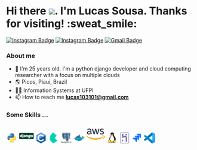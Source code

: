 <h1> Hi there <img src="https://raw.githubusercontent.com/kaueMarques/kaueMarques/master/hi.gif" width="30px">. I'm Lucas Sousa. Thanks for visiting! :sweat_smile:</h1>

[![Instagram Badge](https://img.shields.io/badge/-Instagram-purple?style=flat-square&logo=Instagram&logoColor=white&link=https://www.instagram.com/lucasousa54/)](https://www.instagram.com/lucasousa54/)
[![Instagram Badge](https://img.shields.io/badge/-Telegram-blue?style=flat-square&logo=Telegram&logoColor=white&link=https://telegram.me/lucasousa54)](https://telegram.me/lucasousa54)
[![Gmail Badge](https://img.shields.io/badge/-Gmail-c14438?style=flat-square&logo=Gmail&logoColor=white&link=mailto:lucasousa@ufpi.edu.br)](mailto:lucasousa@ufpi.edu.br)


<h3>About me</h3>

- 💬 I'm 25 years old. I'm a python django developer and cloud computing researcher with a focus on multiple clouds
- :earth_americas: Picos, Piaui, Brazil
- :student: Information Systems at UFPI
- 📫 How to reach me **lucas103101@gmail.com**

<h3>Some Skills ... </h3>
<p align="left">
  <img src="https://github.com/devicons/devicon/blob/master/icons/python/python-original.svg" alt="python" width="30" height="30"/>
  <img src="https://github.com/devicons/devicon/blob/master/icons/django/django-original.svg" alt="django"  width="40" height="40"/>
  <img src="https://github.com/devicons/devicon/blob/master/icons/c/c-original.svg" alt="linguagem c"  width="30" height="30"/>
  <img src="https://github.com/devicons/devicon/blob/master/icons/bulma/bulma-plain.svg" alt="bulma css" width="30" height="30"/>
  <img src="https://raw.githubusercontent.com/devicons/devicon/master/icons/postgresql/postgresql-original-wordmark.svg" alt="postgresql" width="30" height="30"/>
  <img src="https://github.com/devicons/devicon/blob/master/icons/docker/docker-original.svg" alt="docker" width="30" height="30"/>
  <img src="https://github.com/devicons/devicon/blob/master/icons/amazonwebservices/amazonwebservices-original-wordmark.svg" alt="aws" width="50" height="50"/>
  <img src="https://github.com/devicons/devicon/blob/master/icons/linux/linux-original.svg" alt="linux" width="30" height="30"/>
  <img src="https://github.com/devicons/devicon/blob/master/icons/heroku/heroku-original.svg" alt="linux" width="30" height="30"/>
  <img src="https://github.com/devicons/devicon/blob/master/icons/jira/jira-original.svg" alt="linux" width="30" height="30"/>
  <img src="https://github.com/devicons/devicon/blob/master/icons/vscode/vscode-original.svg" alt="linux" width="30" height="30"/>
</p>
<!--
  <p align="center">
    <img src="https://github-readme-stats.vercel.app/api?username=lucasousa&show_icons=true&layout=compact&theme=black" alt="lucas sousa"/> 
  </p>
-->

